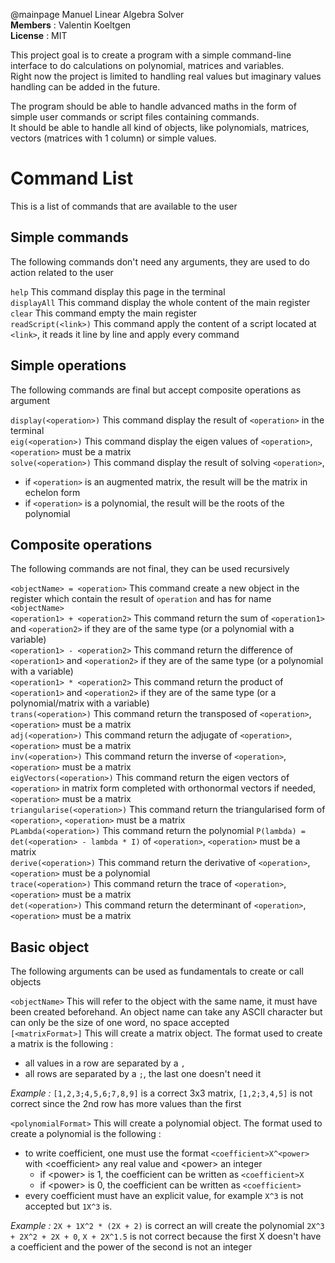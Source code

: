 @mainpage Manuel Linear Algebra Solver  
**Members** : Valentin Koeltgen  
**License** : MIT  

This project goal is to create a program with a simple command-line interface to do calculations on polynomial, matrices and variables.  
Right now the project is limited to handling real values but imaginary values handling can be added in the future.

The program should be able to handle advanced maths in the form of simple user commands or script files containing commands.  
It should be able to handle all kind of objects, like polynomials, matrices, vectors (matrices with 1 column) or simple values.

# Command List  
This is a list of commands that are available to the user

## Simple commands  
The following commands don't need any arguments, they are used to do action related to the user

`help` This command display this page in the terminal  
`displayAll` This command display the whole content of the main register  
`clear` This command empty the main register  
`readScript(<link>)` This command apply the content of a script located at `<link>`, it reads it line by line and apply every command

## Simple operations
The following commands are final but accept composite operations as argument

`display(<operation>)` This command display the result of `<operation>` in the terminal  
`eig(<operation>)` This command display the eigen values of `<operation>`, `<operation>` must be a matrix  
`solve(<operation>)` This command display the result of solving `<operation>`,
- if `<operation>` is an augmented matrix, the result will be the matrix in echelon form  
- if `<operation>` is a polynomial, the result will be the roots of the polynomial  

## Composite operations
The following commands are not final, they can be used recursively

`<objectName> = <operation>` This command create a new object in the register which contain the result of `operation` and has for name `<objectName>`  
`<operation1> + <operation2>` This command return the sum of `<operation1>` and `<operation2>` if they are of the same type (or a polynomial with a variable)  
`<operation1> - <operation2>` This command return the difference of `<operation1>` and `<operation2>` if they are of the same type (or a polynomial with a variable)  
`<operation1> * <operation2>` This command return the product of `<operation1>` and `<operation2>` if they are of the same type (or a polynomial/matrix with a variable)  
`trans(<operation>)` This command return the transposed of `<operation>`, `<operation>` must be a matrix  
`adj(<operation>)` This command return the adjugate of `<operation>`, `<operation>` must be a matrix  
`inv(<operation>)` This command return the inverse of `<operation>`, `<operation>` must be a matrix  
`eigVectors(<operation>)` This command return the eigen vectors of `<operation>` in matrix form completed with orthonormal vectors if needed, `<operation>` must be a matrix  
`triangularise(<operation>)` This command return the triangularised form of `<operation>`, `<operation>` must be a matrix  
`PLambda(<operation>)` This command return the polynomial `P(lambda) = det(<operation> - lambda * I)` of `<operation>`, `<operation>` must be a matrix  
`derive(<operation>)` This command return the derivative of `<operation>`, `<operation>` must be a polynomial  
`trace(<operation>)` This command return the trace of `<operation>`, `<operation>` must be a matrix  
`det(<operation>)` This command return the determinant of `<operation>`, `<operation>` must be a matrix  

## Basic object
The following arguments can be used as fundamentals to create or call objects

`<objectName>` This will refer to the object with the same name, it must have been created beforehand. An object name can take any ASCII character but can only be the size of one word, no space accepted  
`[<matrixFormat>]` This will create a matrix object. The format used to create a matrix is the following :
- all values in a row are separated by a `,`
- all rows are separated by a `;`, the last one doesn't need it

_Example :_ `[1,2,3;4,5,6;7,8,9]` is a correct 3x3 matrix, `[1,2;3,4,5]` is not correct since the 2nd row has more values than the first  

`<polynomialFormat>` This will create a polynomial object. The format used to create a polynomial is the following :
- to write coefficient, one must use the format `<coefficient>X^<power>` with \<coefficient> any real value and \<power> an integer
    - if \<power> is 1, the coefficient can be written as `<coefficient>X`
    - if \<power> is 0, the coefficient can be written as `<coefficient>`
- every coefficient must have an explicit value, for example `X^3` is not accepted but `1X^3` is.  

_Example :_ `2X + 1X^2 * (2X + 2)` is correct an will create the polynomial `2X^3 + 2X^2 + 2X + 0`, `X + 2X^1.5` is not correct because the first X doesn't have a coefficient and the power of the second is not an integer
